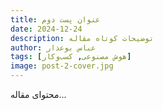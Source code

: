 ```yaml
---
title: عنوان پست دوم
date: 2024-12-24
description: توضیحات کوتاه مقاله
author: عباس بوعذار
tags: [هوش مصنوعی, کسب‌وکار]
image: post-2-cover.jpg
---
```


محتوای مقاله...
